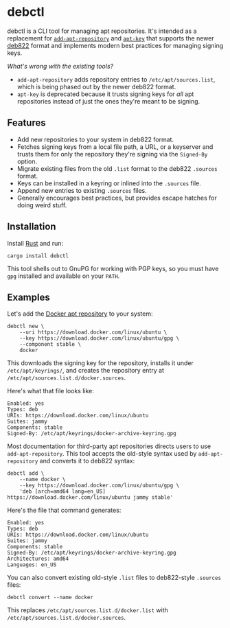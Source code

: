 # debctl

debctl is a CLI tool for managing apt repositories. It's intended as a
replacement for
[`add-apt-repository`](https://manpages.debian.org/buster/software-properties-common/add-apt-repository.1.en.html)
and [`apt-key`](https://manpages.debian.org/testing/apt/apt-key.8.en.html) that
supports the newer
[deb822](https://manpages.debian.org/stretch/apt/sources.list.5.en.html#DEB822-STYLE_FORMAT)
format and implements modern best practices for managing signing keys.

*What's wrong with the existing tools?*

- `add-apt-repository` adds repository entries to `/etc/apt/sources.list`, which
  is being phased out by the newer deb822 format.
- `apt-key` is deprecated because it trusts signing keys for *all* apt
  repositories instead of just the ones they're meant to be signing.

## Features

- Add new repositories to your system in deb822 format.
- Fetches signing keys from a local file path, a URL, or a keyserver and trusts
  them for only the repository they're signing via the `Signed-By` option.
- Migrate existing files from the old `.list` format to the deb822 `.sources`
  format.
- Keys can be installed in a keyring or inlined into the `.sources` file.
- Append new entries to existing `.sources` files.
- Generally encourages best practices, but provides escape hatches for doing
  weird stuff.

## Installation

Install [Rust](https://www.rust-lang.org/tools/install) and run:

```shell
cargo install debctl
```

This tool shells out to GnuPG for working with PGP keys, so you must have `gpg`
installed and available on your `PATH`.

## Examples

Let's add the [Docker apt
repository](https://docs.docker.com/engine/install/ubuntu/) to your system:

```shell
debctl new \
    --uri https://download.docker.com/linux/ubuntu \
    --key https://download.docker.com/linux/ubuntu/gpg \
    --component stable \
    docker
```

This downloads the signing key for the repository, installs it under
`/etc/apt/keyrings/`, and creates the repository entry at
`/etc/apt/sources.list.d/docker.sources`.

Here's what that file looks like:

```
Enabled: yes
Types: deb
URIs: https://download.docker.com/linux/ubuntu
Suites: jammy
Components: stable
Signed-By: /etc/apt/keyrings/docker-archive-keyring.gpg
```

Most documentation for third-party apt repositories directs users to use
`add-apt-repository`. This tool accepts the old-style syntax used by
`add-apt-repository` and converts it to deb822 syntax:

```shell
debctl add \
    --name docker \
    --key https://download.docker.com/linux/ubuntu/gpg \
    'deb [arch=amd64 lang=en_US] https://download.docker.com/linux/ubuntu jammy stable'
```

Here's the file that command generates:

```
Enabled: yes
Types: deb
URIs: https://download.docker.com/linux/ubuntu
Suites: jammy
Components: stable
Signed-By: /etc/apt/keyrings/docker-archive-keyring.gpg
Architectures: amd64
Languages: en_US
```

You can also convert existing old-style `.list` files to deb822-style `.sources`
files:

```shell
debctl convert --name docker
```

This replaces `/etc/apt/sources.list.d/docker.list` with
`/etc/apt/sources.list.d/docker.sources`.

